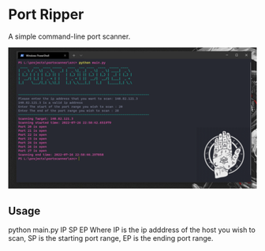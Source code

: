 # Port Ripper

A simple command-line port scanner.

<img src="img/Pshot.PNG">

## Usage

python main.py IP SP EP
Where IP is the ip adddress of the host you wish to scan, SP is the starting port range, EP is the ending port range.
